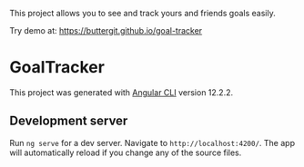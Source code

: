 This project allows you to see and track yours and friends goals easily.

Try demo at: https://buttergit.github.io/goal-tracker

# GoalTracker

This project was generated with [Angular CLI](https://github.com/angular/angular-cli) version 12.2.2.

## Development server

Run `ng serve` for a dev server. Navigate to `http://localhost:4200/`. The app will automatically reload if you change any of the source files.



